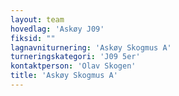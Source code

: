 ```yaml
---
layout: team
hovedlag: 'Askøy J09'
fiksid: ""
lagnavniturnering: 'Askøy Skogmus A'
turneringskategori: 'J09 5er'
kontaktperson: 'Olav Skogen'
title: 'Askøy Skogmus A'
---
```

